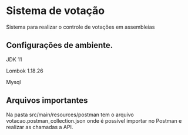 # Sistema de votação
Sistema para realizar o controle de votações em assembleias

## Configurações de ambiente.
<p> JDK 11 </p>
<p> Lombok 1.18.26 </p>
<p> Mysql </p>

## Arquivos importantes
Na pasta src/main/resources/postman tem o arquivo votacao.postman_collection.json onde é possível importar no Postman e realizar as chamadas a API.

